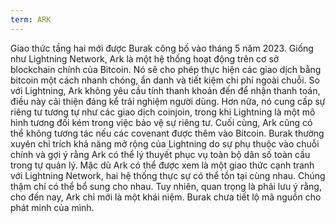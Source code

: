 ```yaml
---
term: ARK
---
```


Giao thức tầng hai mới được Burak công bố vào tháng 5 năm 2023. Giống như Lightning Network, Ark là một hệ thống hoạt động trên cơ sở blockchain chính của Bitcoin. Nó sẽ cho phép thực hiện các giao dịch bằng bitcoin một cách nhanh chóng, ẩn danh và tiết kiệm chi phí ngoài chuỗi. So với Lightning, Ark không yêu cầu tính thanh khoản đến để nhận thanh toán, điều này cải thiện đáng kể trải nghiệm người dùng. Hơn nữa, nó cung cấp sự riêng tư tương tự như các giao dịch coinjoin, trong khi Lightning là một mô hình tương đối kém trong việc bảo vệ sự riêng tư. Cuối cùng, Ark cũng có thể không tương tác nếu các covenant được thêm vào Bitcoin. Burak thường xuyên chỉ trích khả năng mở rộng của Lightning do sự phụ thuộc vào chuỗi chính và gợi ý rằng Ark có thể lý thuyết phục vụ toàn bộ dân số toàn cầu trong tự quản lý. Mặc dù Ark có thể được xem là một giao thức cạnh tranh với Lightning Network, hai hệ thống thực sự có thể tồn tại cùng nhau. Chúng thậm chí có thể bổ sung cho nhau. Tuy nhiên, quan trọng là phải lưu ý rằng, cho đến nay, Ark chỉ mới là một khái niệm. Burak chưa tiết lộ mã nguồn cho phát minh của mình.